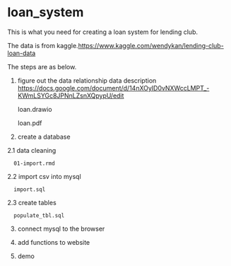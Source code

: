 # loan_system


This is what you need for creating a loan system for lending club.

The data is from kaggle.https://www.kaggle.com/wendykan/lending-club-loan-data

The steps are as below.

1. figure out the data relationship
    data description
    https://docs.google.com/document/d/14nXOyID0vNXWccLMPT_-KWmLSYGc8JPNnLZsnXQpypU/edit

    loan.drawio
    
    loan.pdf

2. create a database

  2.1 data cleaning
  
      01-import.rmd
      
  2.2 import csv into mysql
  
      import.sql
      
  2.3  create tables
  
      populate_tbl.sql
      


3. connect mysql to the browser


4. add functions to website


5. demo
